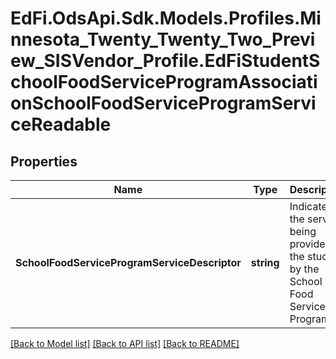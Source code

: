 # EdFi.OdsApi.Sdk.Models.Profiles.Minnesota_Twenty_Twenty_Two_Preview_SISVendor_Profile.EdFiStudentSchoolFoodServiceProgramAssociationSchoolFoodServiceProgramServiceReadable
## Properties

Name | Type | Description | Notes
------------ | ------------- | ------------- | -------------
**SchoolFoodServiceProgramServiceDescriptor** | **string** | Indicates the service being provided to the student by the School Food Service Program. | 

[[Back to Model list]](../README.md#documentation-for-models) [[Back to API list]](../README.md#documentation-for-api-endpoints) [[Back to README]](../README.md)

